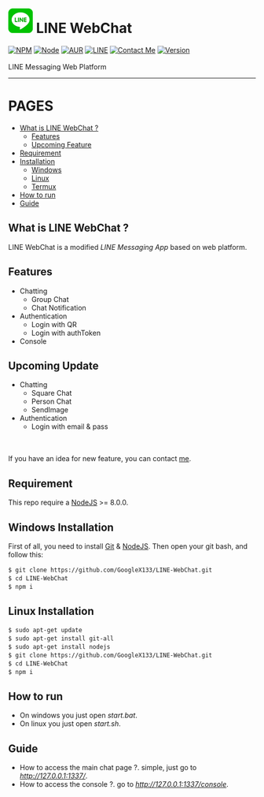 # ![LINE](./public/images/small.png) LINE WebChat
[![NPM](https://img.shields.io/badge/npm-%3E=%205.5.0-blue.svg)](https://nodejs.org/) [![Node](https://img.shields.io/badge/node-%3E=%208.0.0-brightgreen.svg)](https://nodejs.org/) [![AUR](https://img.shields.io/aur/license/yaourt.svg)](https://github.com/GoogleX133/LINE-WebChat/blob/master/LICENSE) [![LINE](https://img.shields.io/badge/line-%207.18-brightgreen.svg)](http://line.me/) [![Contact Me](https://img.shields.io/badge/chat-on%20line-1bacbc.svg)](http://line.me/ti/p/MB6mnZWbu_) [![Version](https://img.shields.io/badge/alpha-2.1-1bbc30.svg)](https://github.com/GoogleX133/LINE-WebChat)<br><br>
LINE Messaging Web Platform

----

PAGES
=====

- [What is LINE WebChat ?](#what-is-line-webchat-)
    - [Features](#features)
    - [Upcoming Feature](#upcoming-update)
- [Requirement](#requirement)
- [Installation](#)
    - [Windows](#windows-installation)
    - [Linux](#linux-installation)
    - [Termux](#linux-installation)
- [How to run](#how-to-run)
- [Guide](#guide)


## What is LINE WebChat ?

LINE WebChat is a modified *LINE Messaging App* based on web platform.

## Features

- Chatting
    - Group Chat
    - Chat Notification
- Authentication
    - Login with QR
    - Login with authToken
- Console

## Upcoming Update

- Chatting
    - Square Chat
    - Person Chat
    - SendImage
- Authentication
    - Login with email & pass

<br><br>
If you have an idea for new feature, you can contact [me](http://line.me/ti/p/MB6mnZWbu_).

## Requirement

This repo require a [NodeJS](https://nodejs.org/) >= 8.0.0.

## Windows Installation

First of all, you need to install [Git](https://git-scm.com/download/win) & [NodeJS](https://nodejs.org/). Then open your git bash, and follow this:<br>
```sh
$ git clone https://github.com/GoogleX133/LINE-WebChat.git
$ cd LINE-WebChat
$ npm i
```

## Linux Installation

```sh
$ sudo apt-get update
$ sudo apt-get install git-all
$ sudo apt-get install nodejs
$ git clone https://github.com/GoogleX133/LINE-WebChat.git
$ cd LINE-WebChat
$ npm i
```

## How to run

- On windows you just open *start.bat*.
- On linux you just open *start.sh*.

## Guide

- How to access the main chat page ?. simple, just go to *http://127.0.0.1:1337/*.
- How to access the console ?. go to *http://127.0.0.1:1337/console*.
